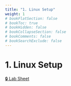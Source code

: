 ```yaml
---
title: "1. Linux Setup"
weight: 1
# bookFlatSection: false
# bookToc: true
# bookHidden: false
# bookCollapseSection: false
# bookComments: false
# bookSearchExclude: false
---
```


# 1. Linux Setup

[🔒 Lab Sheet](https://github.com/ryanbester/uni-resources/tree/main/sai/y1/tb1/1-linux-setup)
